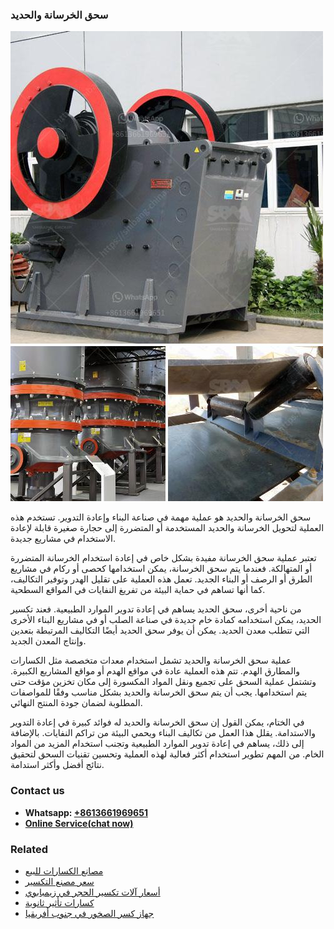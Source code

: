 <h3>سحق الخرسانة والحديد</h3><img src='1701850932.jpg' alt=''><p>سحق الخرسانة والحديد هو عملية مهمة في صناعة البناء وإعادة التدوير. تستخدم هذه العملية لتحويل الخرسانة والحديد المستخدمة أو المتضررة إلى حجارة صغيرة قابلة لإعادة الاستخدام في مشاريع جديدة.</p><p>تعتبر عملية سحق الخرسانة مفيدة بشكل خاص في إعادة استخدام الخرسانة المتضررة أو المتهالكة. فعندما يتم سحق الخرسانة، يمكن استخدامها كحصى أو ركام في مشاريع الطرق أو الرصف أو البناء الجديد. تعمل هذه العملية على تقليل الهدر وتوفير التكاليف، كما أنها تساهم في حماية البيئة من تفريغ النفايات في المواقع السطحية.</p><p>من ناحية أخرى، سحق الحديد يساهم في إعادة تدوير الموارد الطبيعية. فعند تكسير الحديد، يمكن استخدامه كمادة خام جديدة في صناعة الصلب أو في مشاريع البناء الأخرى التي تتطلب معدن الحديد. يمكن أن يوفر سحق الحديد أيضًا التكاليف المرتبطة بتعدين وإنتاج المعدن الجديد.</p><p>عملية سحق الخرسانة والحديد تشمل استخدام معدات متخصصة مثل الكسارات والمطارق الهدم. تتم هذه العملية عادة في مواقع الهدم أو مواقع المشاريع الكبيرة. وتشتمل عملية السحق على تجميع ونقل المواد المكسورة إلى مكان تخزين مؤقت حتى يتم استخدامها. يجب أن يتم سحق الخرسانة والحديد بشكل مناسب وفقًا للمواصفات المطلوبة لضمان جودة المنتج النهائي.</p><p>في الختام، يمكن القول إن سحق الخرسانة والحديد له فوائد كبيرة في إعادة التدوير والاستدامة. يقلل هذا العمل من تكاليف البناء ويحمي البيئة من تراكم النفايات. بالإضافة إلى ذلك، يساهم في إعادة تدوير الموارد الطبيعية وتجنب استخدام المزيد من المواد الخام. من المهم تطوير استخدام أكثر فعالية لهذه العملية وتحسين تقنيات السحق لتحقيق نتائج أفضل وأكثر استدامة.</p><h3>Contact us</h3><ul><li><strong>Whatsapp:&nbsp;<a href="https://wa.me/8613661969651">+8613661969651</a></strong></li><li><a href="https://swt.shibang-china.com/?git&amp;zhl&amp;سحق الخرسانة والحديد"><strong>Online Service(chat now)</strong></a></li></ul><h3>Related</h3><ul><li><a href='مصانع الكسارات للبيع.md'>مصانع الكسارات للبيع</a></li><li><a href='سعر مصنع التكسير.md'>سعر مصنع التكسير</a></li><li><a href='أسعار آلات تكسير الحجر في زيمبابوي.md'>أسعار آلات تكسير الحجر في زيمبابوي</a></li><li><a href='كسارات تأثير ثانوية.md'>كسارات تأثير ثانوية</a></li><li><a href='جهاز كسر الصخور في جنوب أفريقيا.md'>جهاز كسر الصخور في جنوب أفريقيا</a></li></ul>